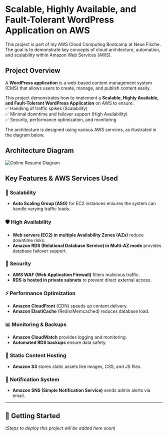 # Scalable, Highly Available, and Fault-Tolerant WordPress Application on AWS
This project is part of my AWS Cloud Computing Bootcamp at Neue Fische. The goal is to demonstrate key concepts of cloud architecture, automation, and scalability within Amazon Web Services (AWS).

## Project Overview  
A **WordPress application** is a web-based content management system (CMS) that allows users to create, manage, and publish content easily.  

This project demonstrates how to implement a **Scalable, Highly Available, and Fault-Tolerant WordPress Application** on AWS to ensure:  
✅ Handling of traffic spikes (Scalability)  
✅ Minimal downtime and failover support (High Availability)  
✅ Security, performance optimization, and monitoring  

The architecture is designed using various AWS services, as illustrated in the diagram below. 

## Architecture Diagram 
![Online Resume Diagram](https://github.com/user-attachments/assets/789c6409-be75-4560-9569-62fcfa3ddd65)


## Key Features & AWS Services Used  

### 🚀 **Scalability**  
- **Auto Scaling Group (ASG)** for EC2 instances ensures the system can handle varying traffic loads.  

### 🛡️ **High Availability**  
- **Web servers (EC2) in multiple Availability Zones (AZs)** reduce downtime risks.  
- **Amazon RDS (Relational Database Service) in Multi-AZ mode** provides database failover support.  

### 🔐 **Security**  
- **AWS WAF (Web Application Firewall)** filters malicious traffic.  
- **RDS is hosted in private subnets** to prevent direct external access.  

### ⚡ **Performance Optimization**  
- **Amazon CloudFront** (CDN) speeds up content delivery.  
- **Amazon ElastiCache** (Redis/Memcached) reduces database load.  

### 📊 **Monitoring & Backups**  
- **Amazon CloudWatch** provides logging and monitoring.  
- **Automated RDS backups** ensure data safety.  

### 📂 **Static Content Hosting**  
- **Amazon S3** stores static assets like images, CSS, and JS files.  

### 🔔 **Notification System**  
- **Amazon SNS (Simple Notification Service)** sends admin alerts via email.  

---  

## 📌 **Getting Started**  
(*Steps to deploy this project will be added here soon*)
